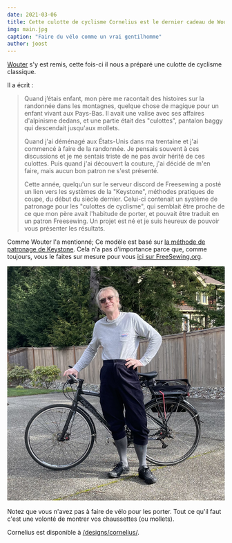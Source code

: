 ```yaml
---
date: 2021-03-06
title: Cette culotte de cyclisme Cornelius est le dernier cadeau de Woutter pour nous tous
img: main.jpg
caption: "Faire du vélo comme un vrai gentilhomme"
author: joost
---
```


[Wouter](https://www.instagram.com/wouter.vdub/) s'y est remis, cette fois-ci il nous a préparé une culotte de cyclisme classique.

Il a écrit :

> Quand j’étais enfant, mon père me racontait des histoires sur la randonnée dans les montagnes, quelque chose de magique pour un enfant vivant aux Pays-Bas. Il avait une valise avec ses affaires d'alpinisme dedans, et une partie était des "culottes", pantalon baggy qui descendait jusqu'aux mollets. 
> 
> Quand j'ai déménagé aux États-Unis dans ma trentaine et j'ai commencé à faire de la randonnée. Je pensais souvent à ces discussions et je me sentais triste de ne pas avoir hérité de ces culottes. Puis quand j'ai découvert la couture, j'ai décidé de m'en faire, mais aucun bon patron ne s'est présenté. 
> 
> Cette année, quelqu'un sur le serveur discord de Freesewing a posté un lien vers les systèmes de la "Keystone", méthodes pratiques de coupe, du début du siècle dernier. Celui-ci contenait un système de patronage pour les "culottes de cyclisme", qui semblait être proche de ce que mon père avait l'habitude de porter, et pouvait être traduit en un patron Freesewing. Un projet est né et je suis heureux de pouvoir vous présenter les résultats.

Comme Wouter l'a mentionné; Ce modèle est basé sur [la méthode de patronage de Keystone](https://archive.org/details/keystonesystemsc00heck/page/n5/mode/2up). Cela n'a pas d'importance parce que, comme toujours, vous le faites sur mesure pour vous [ici sur FreeSewing.org](/designs/cornelius/).

![Voici l'homme lui-même](wouter.jpg)

Notez que vous n'avez pas à faire de vélo pour les porter. Tout ce qu'il faut c'est une volonté de montrer vos chaussettes (ou mollets).

Cornelius est disponible à [/designs/cornelius/](/designs/cornelius/).

